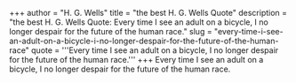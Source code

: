 +++
author = "H. G. Wells"
title = "the best H. G. Wells Quote"
description = "the best H. G. Wells Quote: Every time I see an adult on a bicycle, I no longer despair for the future of the human race."
slug = "every-time-i-see-an-adult-on-a-bicycle-i-no-longer-despair-for-the-future-of-the-human-race"
quote = '''Every time I see an adult on a bicycle, I no longer despair for the future of the human race.'''
+++
Every time I see an adult on a bicycle, I no longer despair for the future of the human race.
